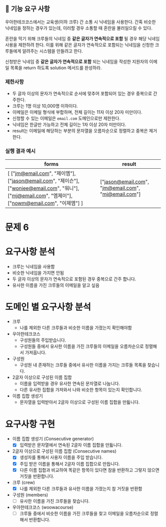 ## 🚀 기능 요구 사항

우아한테크코스에서는 교육생(이하 크루) 간 소통 시 닉네임을 사용한다. 간혹 비슷한 닉네임을 정하는 경우가 있는데, 이러할 경우 소통할 때 혼란을 불러일으킬 수 있다.

혼란을 막기 위해 크루들의 닉네임 중 **같은 글자가 연속적으로 포함** 될 경우 해당 닉네임 사용을 제한하려 한다. 이를 위해 같은 글자가 연속적으로 포함되는 닉네임을 신청한 크루들에게 알려주는 시스템을 만들려고 한다.


신청받은 닉네임 중 **같은 글자가 연속적으로 포함** 되는 닉네임을 작성한 지원자의 이메일 목록을 return 하도록 solution 메서드를 완성하라.

### 제한사항

- 두 글자 이상의 문자가 연속적으로 순서에 맞추어 포함되어 있는 경우 중복으로 간주한다.
- 크루는 1명 이상 10,000명 이하이다.
- 이메일은 이메일 형식에 부합하며, 전체 길이는 11자 이상 20자 미만이다.
- 신청할 수 있는 이메일은 `email.com` 도메인으로만 제한한다.
- 닉네임은 한글만 가능하고 전체 길이는 1자 이상 20자 미만이다.
- result는 이메일에 해당하는 부분의 문자열을 오름차순으로 정렬하고 중복은 제거한다.

### 실행 결과 예시

| forms | result |
| --- | --- |
| [ ["jm@email.com", "제이엠"], ["jason@email.com", "제이슨"], ["woniee@email.com", "워니"], ["mj@email.com", "엠제이"], ["nowm@email.com", "이제엠"] ] | ["jason@email.com", "jm@email.com", "mj@email.com"] |



# 문제 6

# 요구사항 분석

- 크루는 닉네임을 사용함
- 비슷한 닉네임을 가지면 안됨
- 두 글자 이상의 문자가 연속적으로 포함된 경우 중복으로 간주 합니다.
- 유사한 이름을 가진 크루들의 이메일을 알고 싶음

# 도메인 별 요구사항 분석

- 크루
    - 나를 제외한 다른 크루들과 비슷한 이름을 가졌는지 확인해야함
- 우아한테크코스
    - 구성원들의 주입받습니다.
    - 구성원들 중에서 유사한 이름을 가진 크루들의 이메일을 오름차순으로 정렬해서 가져옵니다.
- 구성원
    - 구성원 내 존재하는 크루들 중에서 유사한 이름을 가지는 크루들 목록을 찾습니다.
- 2글자 이상으로 구성된 이름 집합
    - 이름을 입력받을 경우 유사한 연속된 문자열로 나눕니다.
    - 다른 유사한 집합을 가져와서 나와 비슷한 항목이 있는지 확인합니다.
- 이름 집합 생성기
    - 문자열을 입력받아서 2글자 이상으로 구성된 이름 집합을 만듧니다.

# 요구사항 구현

- 이름 집합 생성기 (Consecutive generator)
    - [x]  입력받은 문자열에서 연속된 2글자 이름 집합을 만듧니다.
- 2글자 이상으로 구성된 이름 집합 (Consecutive names)
    - [x]  생성자를 통해서 사용자 이름을 주입 받습니다.
    - [x]  주입 받은 이름을 통해서 2글자 이름 집합으로 만듭니다.
    - [x]  다른 이름 집합과 비교하여 똑같은 항목이 있다면 참을 반환하고 그렇지 않으면 거짓을 반환합니다.
- 크루 (crew)
  - [x]  나를 제외한 다른 크루들과 유사한 이름을 가졌는지 참 거짓을 반환함
- 구성원 (members)
    - [ ]  유사한 이름을 가진 크루들을 찾습니다.
- 우아한테크코스 (woowacourse)
    - [ ]  크루들 중에서 비슷한 이름을 가진 크루들을 찾고 이메일을 오름차순으로 정렬해서 반환합니다.
